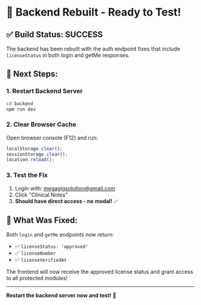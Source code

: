# 🚀 Backend Rebuilt - Ready to Test!

## ✅ Build Status: SUCCESS

The backend has been rebuilt with the auth endpoint fixes that include `licenseStatus` in both login and getMe responses.

## 🔄 Next Steps:

### 1. Restart Backend Server
```bash
cd backend
npm run dev
```

### 2. Clear Browser Cache
Open browser console (F12) and run:
```javascript
localStorage.clear();
sessionStorage.clear();
location.reload();
```

### 3. Test the Fix
1. Login with: megagigsolution@gmail.com
2. Click "Clinical Notes"
3. **Should have direct access - no modal!** ✅

## 🎯 What Was Fixed:

Both `login` and `getMe` endpoints now return:
- ✅ `licenseStatus: 'approved'`
- ✅ `licenseNumber`
- ✅ `licenseVerifiedAt`

The frontend will now receive the approved license status and grant access to all protected modules!

---

**Restart the backend server now and test!** 🚀
